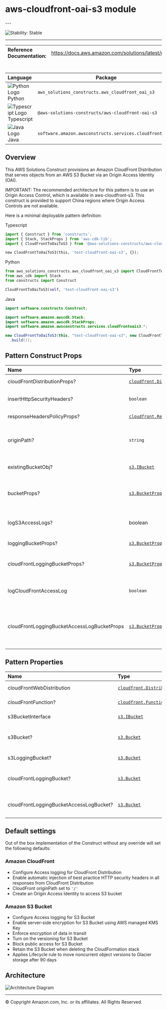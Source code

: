 # aws-cloudfront-oai-s3 module

<!--BEGIN STABILITY BANNER-->---


![Stability: Stable](https://img.shields.io/badge/cfn--resources-stable-success.svg?style=for-the-badge)

---
<!--END STABILITY BANNER-->

| **Reference Documentation**:| <span style="font-weight: normal">https://docs.aws.amazon.com/solutions/latest/constructs/</span>|
|:-------------|:-------------|

<div style="height:8px"></div>

| **Language**     | **Package**        |
|:-------------|-----------------|
|![Python Logo](https://docs.aws.amazon.com/cdk/api/latest/img/python32.png) Python|`aws_solutions_constructs.aws_cloudfront_oai_s3`|
|![Typescript Logo](https://docs.aws.amazon.com/cdk/api/latest/img/typescript32.png) Typescript|`@aws-solutions-constructs/aws-cloudfront-oai-s3`|
|![Java Logo](https://docs.aws.amazon.com/cdk/api/latest/img/java32.png) Java|`software.amazon.awsconstructs.services.cloudfrontoais3`|

## Overview

This AWS Solutions Construct provisions an Amazon CloudFront Distribution that serves objects from an AWS S3 Bucket via an Origin Access Identity (OAI).

IMPORTANT: The recommended architecture for this pattern is to use an Origin Access Control, which is available in aws-cloudfront-s3. This construct is provided to support China regions where Origin Access Controls are not available.

Here is a minimal deployable pattern definition:

Typescript

```python
import { Construct } from 'constructs';
import { Stack, StackProps } from 'aws-cdk-lib';
import { CloudFrontToOaiToS3 } from '@aws-solutions-constructs/aws-cloudfront-oai-s3';

new CloudFrontToOaiToS3(this, 'test-cloudfront-oai-s3', {});
```

Python

```python
from aws_solutions_constructs.aws_cloudfront_oai_s3 import CloudFrontToOaiToS3
from aws_cdk import Stack
from constructs import Construct

CloudFrontToOaiToS3(self, 'test-cloudfront-oai-s3')
```

Java

```java
import software.constructs.Construct;

import software.amazon.awscdk.Stack;
import software.amazon.awscdk.StackProps;
import software.amazon.awsconstructs.services.cloudfrontoais3.*;

new CloudFrontToOaiToS3(this, "test-cloudfront-oai-s3", new CloudFrontToOaiToS3Props.Builder()
  .build());
```

## Pattern Construct Props

| **Name**     | **Type**        | **Description** |
|:-------------|:----------------|-----------------|
|cloudFrontDistributionProps?|[`cloudfront.DistributionProps`](https://docs.aws.amazon.com/cdk/api/v2/docs/aws-cdk-lib.aws_cloudfront.DistributionProps.html)|Optional user provided props to override the default props for CloudFront Distribution|
|insertHttpSecurityHeaders?|`boolean`|Optional user provided props to turn on/off the automatic injection of best practice HTTP security headers in all responses from CloudFront|
|responseHeadersPolicyProps?   | [`cloudfront.ResponseHeadersPolicyProps`](https://docs.aws.amazon.com/cdk/api/v2/docs/aws-cdk-lib.aws_cloudfront.ResponseHeadersPolicyProps.html) | Optional user provided configuration that cloudfront applies to all http responses.|
|originPath?|`string`|Optional user provided props to provide an[originPath](https://docs.aws.amazon.com/cdk/api/v2/docs/aws-cdk-lib.aws_cloudfront_origins.S3OriginProps.html#originpath) that CloudFront appends to the origin domain name when CloudFront requests content from the origin. The string should start with a `/`, for example: `/production`. Default value is `'/'`|
|existingBucketObj?|[`s3.IBucket`](https://docs.aws.amazon.com/cdk/api/v2/docs/aws-cdk-lib.aws_s3.IBucket.html)|Existing instance of S3 content bucket object or interface. If this is provided, then also providing bucketProps will cause an error. |
|bucketProps?|[`s3.BucketProps`](https://docs.aws.amazon.com/cdk/api/v2/docs/aws-cdk-lib.aws_s3.BucketProps.html)|Optional user provided props to override the default props for the S3 content bucket. Note - to log S3 access for this bucket to an existing S3 bucket, put the existing log bucket in bucketProps: `serverAccessLogsBucket`|
|logS3AccessLogs?| boolean|Whether to turn on Access Logging for the S3 bucket. Creates an S3 bucket with associated storage costs for the logs. Enabling Access Logging is a best practice. default - true|
|loggingBucketProps?|[`s3.BucketProps`](https://docs.aws.amazon.com/cdk/api/v2/docs/aws-cdk-lib.aws_s3.BucketProps.html)|Optional user provided props to override the default props for the S3 Logging Bucket.|
|cloudFrontLoggingBucketProps?|[`s3.BucketProps`](https://docs.aws.amazon.com/cdk/api/v2/docs/aws-cdk-lib.aws_s3.BucketProps.html)|Optional user provided props to override the default props for the CloudFront Logging Bucket. Note: to use an existing bucketto  hold CloudFront logs, pass the existing log bucket in |
|logCloudFrontAccessLog|`boolean`|Optional - Whether to maintain access logs for the CloudFront Logging bucket. Specifying false for this while providing info about the log bucket will cause an error. Default = true |
|cloudFrontLoggingBucketAccessLogBucketProps|[`s3.BucketProps`](https://docs.aws.amazon.com/cdk/api/v2/docs/aws-cdk-lib.aws_s3.BucketProps.html)|Optional user provided props to override the default props for the CloudFront Log Bucket Access Log bucket. Providing both this and `existingcloudFrontLoggingBucketAccessLogBucket` will cause an error. To provide an existing bucket to accept these logs, pass the existing bucket in `cloudFrontLoggingBucketProps::serverAccessLogBucket`|

## Pattern Properties

| **Name**     | **Type**        | **Description** |
|:-------------|:----------------|-----------------|
|cloudFrontWebDistribution|[`cloudfront.Distribution`](https://docs.aws.amazon.com/cdk/api/v2/docs/aws-cdk-lib.aws_cloudfront.Distribution.html)|Returns an instance of cloudfront.Distribution created by the construct.|
|cloudFrontFunction?|[`cloudfront.Function`](https://docs.aws.amazon.com/cdk/api/v2/docs/aws-cdk-lib.aws_cloudfront.Function.html)|Returns an instance of the Cloudfront function created by the construct.|
|s3BucketInterface|[`s3.IBucket`](https://docs.aws.amazon.com/cdk/api/v2/docs/aws-cdk-lib.aws_s3.IBucket.html)|Returns an instance of s3.IBucket created by the construct.|
|s3Bucket?|[`s3.Bucket`](https://docs.aws.amazon.com/cdk/api/v2/docs/aws-cdk-lib.aws_s3.Bucket.html)|Returns an instance of s3.Bucket created by the construct. IMPORTANT: If `existingBucketObj` was provided in Pattern Construct Props, this property will be `undefined`|
|s3LoggingBucket?|[`s3.Bucket`](https://docs.aws.amazon.com/cdk/api/v2/docs/aws-cdk-lib.aws_s3.Bucket.html)|Returns an instance of s3.Bucket created by the construct as the logging bucket for the primary bucket.|
|cloudFrontLoggingBucket?|[`s3.Bucket`](https://docs.aws.amazon.com/cdk/api/v2/docs/aws-cdk-lib.aws_s3.Bucket.html)|The S3 bucket created by the construct to hold CloudFront logs. Only populated if the construct creates the bucket (not if an existing bucket is passed in via DistributionProps)|
|cloudFrontLoggingBucketAccessLogBucket?|[`s3.Bucket`](https://docs.aws.amazon.com/cdk/api/v2/docs/aws-cdk-lib.aws_s3.Bucket.html)|The S3 bucket containing the S3 access logs for the CloudFront log bucket. Only populated if the construct creates the bucket (not if the bucket is passed in via `cloudFrontLoggingBucketProps::serverAccessLogBucket`|

## Default settings

Out of the box implementation of the Construct without any override will set the following defaults:

### Amazon CloudFront

* Configure Access logging for CloudFront Distribution
* Enable automatic injection of best practice HTTP security headers in all responses from CloudFront Distribution
* CloudFront originPath set to `'/'`
* Create an Origin Access Identity to access S3 bucket

### Amazon S3 Bucket

* Configure Access logging for S3 Bucket
* Enable server-side encryption for S3 Bucket using AWS managed KMS Key
* Enforce encryption of data in transit
* Turn on the versioning for S3 Bucket
* Block public access for S3 Bucket
* Retain the S3 Bucket when deleting the CloudFormation stack
* Applies Lifecycle rule to move noncurrent object versions to Glacier storage after 90 days

## Architecture

![Architecture Diagram](architecture.png)

---


© Copyright Amazon.com, Inc. or its affiliates. All Rights Reserved.
